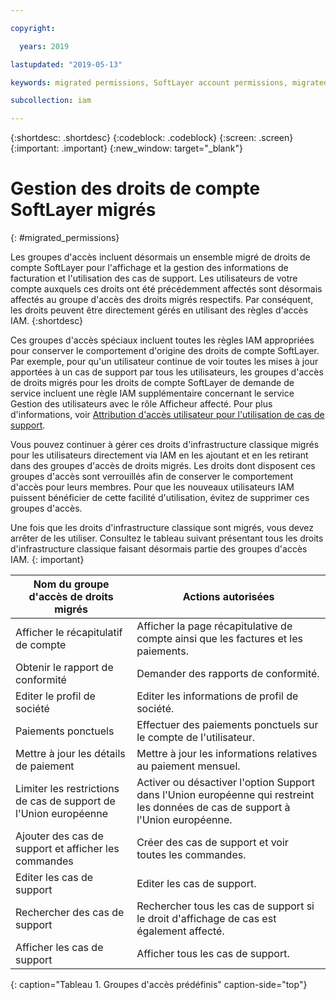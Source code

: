 ```yaml
---

copyright:

  years: 2019

lastupdated: "2019-05-13"

keywords: migrated permissions, SoftLayer account permissions, migrated permission access group, migrated classic infrastructure permissions

subcollection: iam

---
```


{:shortdesc: .shortdesc}
{:codeblock: .codeblock}
{:screen: .screen}
{:important: .important}
{:new_window: target="_blank"}


# Gestion des droits de compte SoftLayer migrés
{: #migrated_permissions}

Les groupes d'accès incluent désormais un ensemble migré de droits de compte SoftLayer pour l'affichage et la gestion des informations de facturation et l'utilisation des cas de support. Les utilisateurs de votre compte auxquels ces droits ont été précédemment affectés sont désormais affectés au groupe d'accès des droits migrés respectifs. Par conséquent, les droits peuvent être directement gérés en utilisant des règles d'accès IAM. {:shortdesc}

Ces groupes d'accès spéciaux incluent toutes les règles IAM appropriées pour conserver le comportement d'origine des droits de compte SoftLayer. Par exemple, pour qu'un utilisateur continue de voir toutes les mises à jour apportées à un cas de support par tous les utilisateurs, les groupes d'accès de droits migrés pour les droits de compte SoftLayer de demande de service incluent une règle IAM supplémentaire concernant le service Gestion des utilisateurs avec le rôle Afficheur affecté. Pour plus d'informations, voir [Attribution d'accès utilisateur pour l'utilisation de cas de support](/docs/get-support?topic=get-support-access#access).

Vous pouvez continuer à gérer ces droits d'infrastructure classique migrés pour les utilisateurs directement via IAM en les ajoutant et en les retirant dans des groupes d'accès de droits migrés. Les droits dont disposent ces groupes d'accès sont verrouillés afin de conserver le comportement d'accès pour leurs membres. Pour que les nouveaux utilisateurs IAM puissent bénéficier de cette facilité d'utilisation, évitez de supprimer ces groupes d'accès.

Une fois que les droits d'infrastructure classique sont migrés, vous devez arrêter de les utiliser. Consultez le tableau suivant présentant tous les droits d'infrastructure classique faisant désormais partie des groupes d'accès IAM.
{: important}

| Nom du groupe d'accès de droits migrés | Actions autorisées |
|----------|---------|
| Afficher le récapitulatif de compte | Afficher la page récapitulative de compte ainsi que les factures et les paiements.  |
| Obtenir le rapport de conformité | Demander des rapports de conformité. |
| Editer le profil de société | Editer les informations de profil de société. |
| Paiements ponctuels | Effectuer des paiements ponctuels sur le compte de l'utilisateur. |
| Mettre à jour les détails de paiement |Mettre à jour les informations relatives au paiement mensuel. |
| Limiter les restrictions de cas de support de l'Union européenne | Activer ou désactiver l'option Support dans l'Union européenne qui restreint les données de cas de support à l'Union européenne.  |
| Ajouter des cas de support et afficher les commandes | Créer des cas de support et voir toutes les commandes.  |
| Editer les cas de support | Editer les cas de support. |
| Rechercher des cas de support | Rechercher tous les cas de support si le droit d'affichage de cas est également affecté. |
| Afficher les cas de support | Afficher tous les cas de support. |
{: caption="Tableau 1. Groupes d'accès prédéfinis" caption-side="top"}

